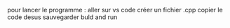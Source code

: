 pour lancer le programme :
aller sur vs code
créer un fichier .cpp 
copier le code desus
sauvegarder
buld and run
